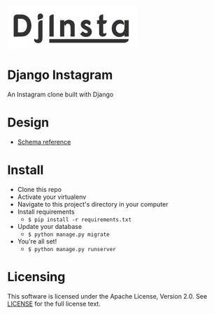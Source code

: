 ![djinsta logo](./docs/assets/img/logo.png)

# Django Instagram

An Instagram clone built with Django

# Design
- [Schema reference](https://github.com/Vheissu/Open-Source-Database-Schemas/blob/master/vheissu-instagram-schema.md)

# Install
- Clone this repo
- Activate your virtualenv
- Navigate to this project's directory in your computer
- Install requirements
    - `$ pip install -r requirements.txt`
- Update your database
    - `$ python manage.py migrate`
- You're all set!
    - `$ python manage.py runserver`

# Licensing

This software is licensed under the Apache License, Version 2.0. See [LICENSE](./LICENSE) for the full license text.
